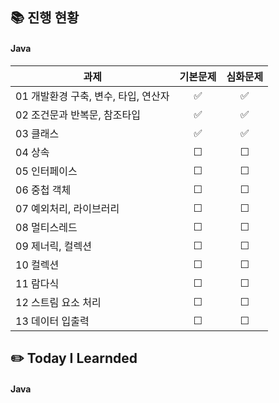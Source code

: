 ## 📚 진행 현황

#### Java

| 과제                                 | 기본문제 | 심화문제 |
| ------------------------------------ | :------: | :------: |
| 01 개발환경 구축, 변수, 타입, 연산자 |    ✅    |    ✅    |
| 02 조건문과 반복문, 참조타입         |    ✅    |    ✅    |
| 03 클래스                            |    ✅     |    ✅     |
| 04 상속                              |    ☐     |    ☐     |
| 05 인터페이스                        |    ☐     |    ☐     |
| 06 중첩 객체                         |    ☐     |    ☐     |
| 07 예외처리, 라이브러리              |    ☐     |    ☐     |
| 08 멀티스레드                        |    ☐     |    ☐     |
| 09 제너릭, 컬렉션                    |    ☐     |    ☐     |
| 10 컬렉션                            |    ☐     |    ☐     |
| 11 람다식                            |    ☐     |    ☐     |
| 12 스트림 요소 처리                  |    ☐     |    ☐     |
| 13 데이터 입출력                     |    ☐     |    ☐     |

## ✏️ Today I Learnded

#### Java
